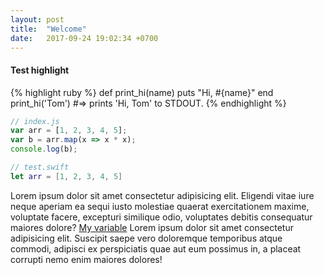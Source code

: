 ```yaml
---
layout: post
title:  "Welcome"
date:   2017-09-24 19:02:34 +0700
---
```



#### Test highlight

{% highlight ruby %}
def print_hi(name)
  puts "Hi, #{name}"
end
print_hi('Tom')
#=> prints 'Hi, Tom' to STDOUT.
{% endhighlight %}

```javascript
// index.js
var arr = [1, 2, 3, 4, 5];
var b = arr.map(x => x * x);
console.log(b);
```

```swift
// test.swift
let arr = [1, 2, 3, 4, 5]

```

Lorem ipsum dolor sit amet consectetur adipisicing elit. Eligendi vitae iure neque aperiam ea sequi iusto molestiae quaerat exercitationem maxime, voluptate facere, excepturi similique odio, voluptates debitis consequatur maiores dolore?
[My variable][test-variable] Lorem ipsum dolor sit amet consectetur adipisicing elit. Suscipit saepe vero doloremque temporibus atque commodi, adipisci ex perspiciatis quae aut eum possimus in, a placeat corrupti nemo enim maiores dolores!

[test-variable]: https://asdf.com/
